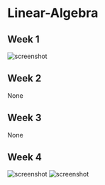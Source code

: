 # Linear-Algebra

## Week 1
![screenshot](https://i.ibb.co/NmcSFsx/Week-1.jpg)
## Week 2
None
## Week 3
None
## Week 4
![screenshot](https://i.ibb.co/wY3q6j1/Week-4-1.jpg)
![screenshot](https://i.ibb.co/G7YycfS/Week-4-2.jpg)
